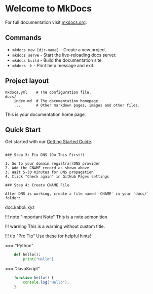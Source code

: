 # Welcome to MkDocs

For full documentation visit [mkdocs.org](https://www.mkdocs.org).

## Commands

* `mkdocs new [dir-name]` - Create a new project.
* `mkdocs serve` - Start the live-reloading docs server.
* `mkdocs build` - Build the documentation site.
* `mkdocs -h` - Print help message and exit.

## Project layout

    mkdocs.yml    # The configuration file.
    docs/
        index.md  # The documentation homepage.
        ...       # Other markdown pages, images and other files.


This is your documentation home page.

## Quick Start

Get started with our [Getting Started Guide](getting-started.md).
```

### Step 3: Fix DNS (Do This First!)

1. Go to your domain registrar/DNS provider
2. Add the CNAME record as shown above
3. Wait 5-30 minutes for DNS propagation
4. Click "Check again" in GitHub Pages settings

### Step 4: Create CNAME File

After DNS is working, create a file named `CNAME` in your `docs/` folder:
```
doc.kaboli.xyz


!!! note "Important Note"
    This is a note admonition.

!!! warning
    This is a warning without custom title.

!!! tip "Pro Tip"
    Use these for helpful hints!


=== "Python"
```python
    def hello():
        print("Hello")
```

=== "JavaScript"
```javascript
    function hello() {
        console.log("Hello");
    }
```